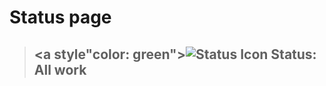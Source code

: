 # Status page

> ##  <a style"color: green">![Status Icon](https://icongr.am/fontawesome/angle-double-up?size=16&color=808080) Status: All work</a>
